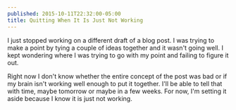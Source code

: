 ```yaml
---
published: 2015-10-11T22:32:00-05:00
title: Quitting When It Is Just Not Working
---
```

I just stopped working on a different draft of a blog post. I was trying to make a point by tying a couple of ideas together and it wasn't going well. I kept wondering where I was trying to go with my point and failing to figure it out.

Right now I don't know whether the entire concept of the post was bad or if my brain isn't working well enough to put it together. I'll be able to tell that with time, maybe tomorrow or maybe in a few weeks. For now, I'm setting it aside because I know it is just not working. 